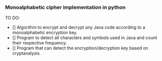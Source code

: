 ### Monoalphabetic cipher implementation in python

TO DO:
* [] Algorithm to encrypt and decrypt any Java code according to
    a monoalphabetic encryption key. 
* [] Program to detect all characters and symbols used in Java 
    and count their respective frequency.
* [] Program that can detect the encryption/decryption key based on 
    cryptanalysis.
